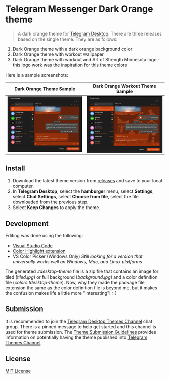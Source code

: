 # Telegram Messenger Dark Orange theme 
> A dark orange theme for [Telegram Desktop](https://desktop.telegram.org/).  There are three releases based on the single theme.  They are as follows:

1. Dark Orange theme with a dark orange background color
2. Dark Orange theme with workout wallpaper
3. Dark Orange theme with workout and Art of Strength Minnesota logo - this logo work was the inspiration for this theme colors

Here is a sample screenshots:

| Dark Orange Theme Sample | Dark Orange Workout Theme Sample |
|--------------------------|----------------------------------|
| <img src="https://github.com/RecursiveGeek/Telegram-Theme-DarkOrange/blob/master/Sample-DarkOrange.jpg?raw=true" alt="Screenshot Sample" width="400"> | <img src="https://github.com/RecursiveGeek/Telegram-Theme-DarkOrange/blob/master/Sample-DarkOrange-Workout.jpg?raw=true" alt="Screenshot Sample" width="400"> |

## Install
1. Download the latest theme version from [releases](https://github.com/recursivegeek/telegram-theme-darkorange/releases) and save to your local computer.
2. In **Telegram Desktop**, select the **hamburger** menu, select **Settings**, select **Chat Settings**, select **Choose from file**, select the file downloaded from the previous step.
3. Select **Keep Changes** to apply the theme.

## Development
Editing was done using the following:
- [Visual Studio Code](https://code.visualstudio.com)
- [Color Highlight extension](https://github.com/sergiirocks/vscode-ext-color-highlight)
- VS Color Picker (Windows Only) *Still looking for a version that universally works well on Windows, Mac, and Linux platforms*

The generated *.tdesktop-theme* file is a zip file that contains an image for tiled (*tiled.jpg*) or full background (*background.jpg*) and a color definition file (*colors.tdesktop-theme*).  Now, why they made the package file extension the same as the color definition file is beyond me, but it makes the confusion makes life a little more "interesting"! :-)

## Submission
It is recommended to join the [Telegram Desktop Themes Channel](https://t.me/TelegramThemes) chat group.  There is a pinned message to help get started and this channel is used for theme submission.  The [Theme Submission Guidelines](https://telegra.ph/Content-Submission-Guidelines-06-04) provides information on potentially having the theme published into [Telegram Themes Channel](https://t.me/themes).

## License
[MIT License](./LICENSE)
